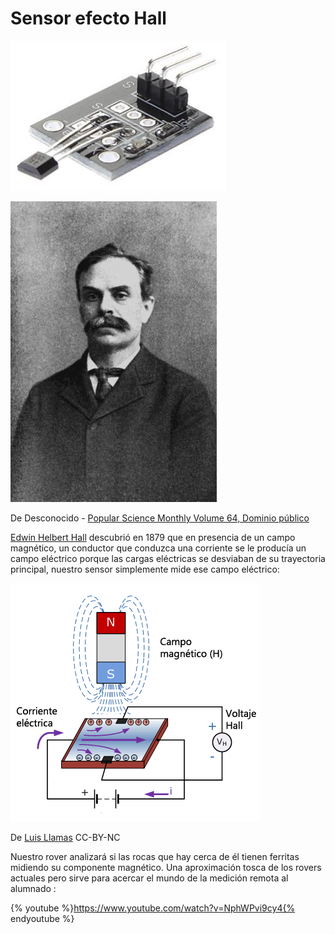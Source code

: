 # Sensor efecto Hall

![](/assets/hall.jpg)



![](/assets/hall.png)

De Desconocido - [Popular Science Monthly Volume 64, Dominio público](https://commons.wikimedia.org/w/index.php?curid=16542713)

[Edwin Helbert Hall](https://es.wikipedia.org/wiki/Edwin_Herbert_Hall) descubrió en 1879 que en presencia de un campo magnético, un conductor que conduzca una corriente se le producía un campo eléctrico porque las cargas eléctricas se desviaban de su trayectoria principal, nuestro sensor simplemente mide ese campo eléctrico:

![](/assets/efecto-hall.png)

De [Luis Llamas](https://www.luisllamas.es/detectar-campos-magneticos-con-arduino-y-sensor-hall-a3144/) CC-BY-NC

Nuestro rover analizará si las rocas que hay cerca de él tienen ferritas midiendo su componente magnético. Una aproximación tosca de los rovers actuales pero sirve para acercar el mundo de la medición remota al alumnado :

{% youtube %}https://www.youtube.com/watch?v=NphWPvi9cy4{% endyoutube %}
